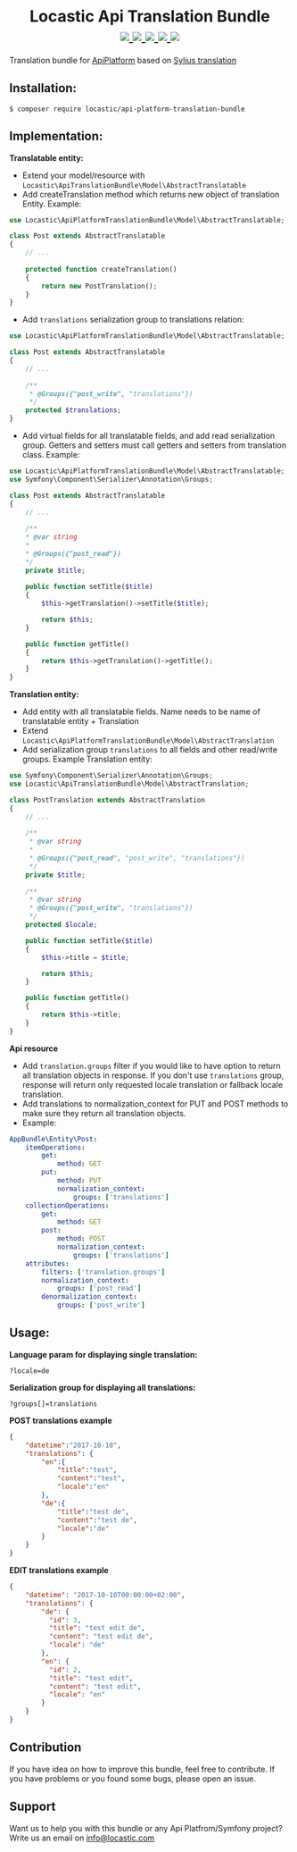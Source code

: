 <h1 align="center">
Locastic Api Translation Bundle<br>
    <a href="https://packagist.org/packages/locastic/api-platform-translation-bundle" title="License" target="_blank">
        <img src="https://img.shields.io/packagist/l/locastic/api-platform-translation-bundle.svg" />
    </a>
    <a href="https://packagist.org/packages/locastic/api-platform-translation-bundle" title="Version" target="_blank">
        <img src="https://img.shields.io/packagist/v/Locastic/api-platform-translation-bundle.svg" />
    </a>
    <a href="https://travis-ci.org/Locastic/ApiPlatformTranslationBundle" title="Build status" target="_blank">
        <img src="https://img.shields.io/travis/Locastic/ApiPlatformTranslationBundle/master.svg" />
    </a>
    <a href="https://scrutinizer-ci.com/g/Locastic/ApiPlatformTranslationBundle/" title="Scrutinizer" target="_blank">
        <img src="https://img.shields.io/scrutinizer/g/Locastic/ApiPlatformTranslationBundle.svg" />
    </a>
    <a href="https://packagist.org/packages/locastic/api-platform-translation-bundle" title="Total Downloads" target="_blank">
        <img src="https://poser.pugx.org/locastic/api-platform-translation-bundle/downloads" />
    </a>
</h1>

Translation bundle for [ApiPlatform](https://api-platform.com/) based on [Sylius translation](https://docs.sylius.com/en/1.2/book/architecture/translations.html)

Installation:
-------------
```
$ composer require locastic/api-platform-translation-bundle
```

Implementation:
--------------
**Translatable entity:**

- Extend your model/resource with `Locastic\ApiTranslationBundle\Model\AbstractTranslatable`
- Add createTranslation method which returns new object of translation Entity. Example:
``` php
use Locastic\ApiPlatformTranslationBundle\Model\AbstractTranslatable;

class Post extends AbstractTranslatable
{
    // ...
    
    protected function createTranslation()
    {
        return new PostTranslation();
    }
}
```

- Add `translations` serialization group to translations relation:
``` php
use Locastic\ApiPlatformTranslationBundle\Model\AbstractTranslatable;

class Post extends AbstractTranslatable
{
    // ...
    
    /**
     * @Groups({"post_write", "translations"})
     */
    protected $translations;
}
```

- Add virtual fields for all translatable fields, and add read serialization group. 
Getters and setters must call getters and setters from translation class. Example:
``` php
use Locastic\ApiPlatformTranslationBundle\Model\AbstractTranslatable;
use Symfony\Component\Serializer\Annotation\Groups;

class Post extends AbstractTranslatable
{
    // ...
    
    /**
    * @var string
    *
    * @Groups({"post_read"})
    */
    private $title;
    
    public function setTitle($title)
    {
        $this->getTranslation()->setTitle($title);

        return $this;
    }

    public function getTitle()
    {
        return $this->getTranslation()->getTitle();
    }
}
```


**Translation entity:**
- Add entity with all translatable fields. Name needs to be name of translatable entity + Translation
- Extend `Locastic\ApiPlatformTranslationBundle\Model\AbstractTranslation`
- Add serialization group `translations` to all fields and other read/write groups.
Example Translation entity:
``` php
use Symfony\Component\Serializer\Annotation\Groups;
use Locastic\ApiTranslationBundle\Model\AbstractTranslation;

class PostTranslation extends AbstractTranslation
{
    // ...
    
    /**
     * @var string
     *
     * @Groups({"post_read", "post_write", "translations"})
     */
    private $title;
    
    /**
     * @var string
     * @Groups({"post_write", "translations"})
     */
    protected $locale;

    public function setTitle($title)
    {
        $this->title = $title;

        return $this;
    }

    public function getTitle()
    {
        return $this->title;
    }
}
```


**Api resource**
- Add `translation.groups` filter if you would like to have option to return all translation objects in response.
If you don't use `translations` group, response will return only requested locale translation or fallback locale translation.
- Add translations to normalization_context for PUT and POST methods to make sure 
they return all translation objects.
- Example:
``` yaml
AppBundle\Entity\Post:
    itemOperations:
        get:
            method: GET
        put:
            method: PUT
            normalization_context:
                groups: ['translations']
    collectionOperations:
        get:
            method: GET
        post:
            method: POST
            normalization_context:
                groups: ['translations']
    attributes:
        filters: ['translation.groups']
        normalization_context:
            groups: ['post_read']
        denormalization_context:
            groups: ['post_write']
```

Usage:
------

**Language param for displaying single translation:** 

`?locale=de`

**Serialization group for displaying all translations:** 

`?groups[]=translations`

**POST translations example**
``` json
{
    "datetime":"2017-10-10",
    "translations": { 
        "en":{
            "title":"test",
            "content":"test",
            "locale":"en"
        },
        "de":{
            "title":"test de",
            "content":"test de",
            "locale":"de"
        }
    }
}
```

**EDIT translations example**
``` json
{
    "datetime": "2017-10-10T00:00:00+02:00",
    "translations": {
        "de": {
          "id": 3,
          "title": "test edit de",
          "content": "test edit de",
          "locale": "de"
        },
        "en": {
          "id": 2,
          "title": "test edit",
          "content": "test edit",
          "locale": "en"
        }
    }
}
```

## Contribution

If you have idea on how to improve this bundle, feel free to contribute. If you have problems or you found some bugs, please open an issue.

## Support

Want us to help you with this bundle or any Api Platfrom/Symfony project? Write us an email on info@locastic.com
